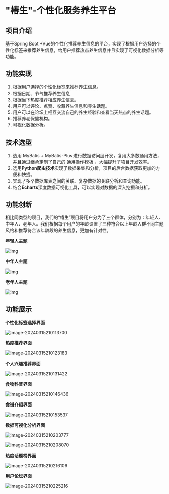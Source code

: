 # "椿生"-个性化服务养生平台

## 项目介绍

基于Spring Boot +Vue的个性化推荐养生信息的平台，实现了根据用户选择的个性化标签来推荐养生信息，给用户推荐热点养生信息并且实现了可视化数据分析等功能。

## 功能实现

1. 根据用户选择的个性化标签来推荐养生信息。
2. 根据日期、节气推荐养生信息
3. 根据当下热度推荐相应养生信息。
4. 用户可以评论、点赞、收藏养生信息和养生话题。
5. 用户可以在论坛上相互交流自己的养生经验和查看当天热点的养生话题。
6. 推荐养老保健机构。
7. 可视化数据分析。



## 技术选型

1. 选用 MyBatis + MyBatis-Plus 进行数据访问层开发，复用大多数通用方法，并且通过继承定制了自己的 通用操作模板 ，大幅提升了项目开发效率。
2. 选用**Python爬虫技术**实现了数据采集和分析，项目的后台数据获取更加的方便和快捷。
3. 实现了多个数据库表之间的关联、复杂数据的关联分析和查询功能。
4. 结合**Echarts**深度数据可视化工具，可以实现对数据的深入挖掘和分析。

## 功能创新

相比同类型的项目，我们的“椿生”项目将用户分为了三个群体，分别为：年轻人、中年人、老年人。我们根据每个用户的年龄设置了三种符合以上年龄人群不同主题风格和推荐符合该年龄段的养生信息，更加有针对性。

 

**年轻人主题**

![img](file:///C:\Users\XUSHAO~1\AppData\Local\Temp\ksohtml14320\wps1.png) 

**中年人主题**

![img](file:///C:\Users\XUSHAO~1\AppData\Local\Temp\ksohtml14320\wps2.png) 

 

**老年人主题**

![img](file:///C:\Users\XUSHAO~1\AppData\Local\Temp\ksohtml14320\wps3.png)

## 功能展示



**个性化标签选择界面**

![image-20240315210113700](C:\Users\xushaofang\AppData\Roaming\Typora\typora-user-images\image-20240315210113700.png)



**热度推荐界面**

![image-20240315210123183](C:\Users\xushaofang\AppData\Roaming\Typora\typora-user-images\image-20240315210123183.png)

**个人兴趣推荐界面**

![image-20240315210131422](C:\Users\xushaofang\AppData\Roaming\Typora\typora-user-images\image-20240315210131422.png)

 **食物科普界面**

![image-20240315210146436](C:\Users\xushaofang\AppData\Roaming\Typora\typora-user-images\image-20240315210146436.png)

**食谱介绍界面**

![image-20240315210153537](C:\Users\xushaofang\AppData\Roaming\Typora\typora-user-images\image-20240315210153537.png)

**数据可视化分析界面**

![image-20240315210203777](C:\Users\xushaofang\AppData\Roaming\Typora\typora-user-images\image-20240315210203777.png)

![image-20240315210208070](C:\Users\xushaofang\AppData\Roaming\Typora\typora-user-images\image-20240315210208070.png)

**热度话题榜界面**

![image-20240315210216106](C:\Users\xushaofang\AppData\Roaming\Typora\typora-user-images\image-20240315210216106.png)

 **用户论坛界面**

![image-20240315210225216](C:\Users\xushaofang\AppData\Roaming\Typora\typora-user-images\image-20240315210225216.png)